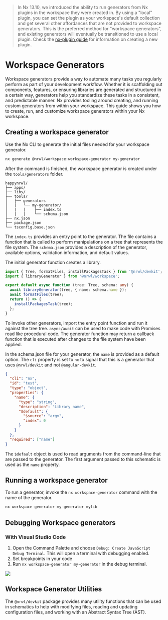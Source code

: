 > In Nx 13.10, we introduced the ability to run generators from Nx plugins in the workspace they were created in. By using a "local" plugin, you can set the plugin as your workspace's default collection and get several other affordances that are not provided to workspace generators. This is the preferred method for "workspace generators", and existing generators will eventually be transitioned to use a local plugin. Check the [nx-plugin guide](/packages/nx-plugin) for information on creating a new plugin.

# Workspace Generators

Workspace generators provide a way to automate many tasks you regularly perform as part of your development workflow. Whether it is scaffolding out components, features, or ensuring libraries are generated and structured in a certain way, generators help you standardize these tasks in a consistent, and predictable manner. Nx provides tooling around creating, and running custom generators from within your workspace. This guide shows you how to create, run, and customize workspace generators within your Nx workspace.

## Creating a workspace generator

Use the Nx CLI to generate the initial files needed for your workspace generator.

```bash
nx generate @nrwl/workspace:workspace-generator my-generator
```

After the command is finished, the workspace generator is created under the `tools/generators` folder.

```treeview
happynrwl/
├── apps/
├── libs/
├── tools/
│   ├── generators
│   |   └── my-generator/
│   |   |    ├── index.ts
│   |   |    └── schema.json
├── nx.json
├── package.json
└── tsconfig.base.json
```

The `index.ts` provides an entry point to the generator. The file contains a function that is called to perform manipulations on a tree that represents the file system.
The `schema.json` provides a description of the generator, available options, validation information, and default values.

The initial generator function creates a library.

```typescript
import { Tree, formatFiles, installPackagesTask } from '@nrwl/devkit';
import { libraryGenerator } from '@nrwl/workspace';

export default async function (tree: Tree, schema: any) {
  await libraryGenerator(tree, { name: schema.name });
  await formatFiles(tree);
  return () => {
    installPackagesTask(tree);
  };
}
```

To invoke other generators, import the entry point function and run it against the tree tree. `async/await` can be used to make code with Promises read like procedural code. The generator function may return a callback function that is executed after changes to the file system have been applied.

In the schema.json file for your generator, the `name` is provided as a default option. The `cli` property is set to `nx` to signal that this is a generator that uses `@nrwl/devkit` and not `@angular-devkit`.

```json
{
  "cli": "nx",
  "id": "test",
  "type": "object",
  "properties": {
    "name": {
      "type": "string",
      "description": "Library name",
      "$default": {
        "$source": "argv",
        "index": 0
      }
    }
  },
  "required": ["name"]
}
```

The `$default` object is used to read arguments from the command-line that are passed to the generator. The first argument passed to this schematic is used as the `name` property.

## Running a workspace generator

To run a generator, invoke the `nx workspace-generator` command with the name of the generator.

```bash
nx workspace-generator my-generator mylib
```

## Debugging Workspace generators

### With Visual Studio Code

1. Open the Command Palette and choose `Debug: Create JavaScript Debug Terminal`.
   This will open a terminal with debugging enabled.
2. Set breakpoints in your code
3. Run `nx workspace-generator my-generator` in the debug terminal.

![](/shared/vscode-schematics-debug.png)

## Workspace Generator Utilities

The `@nrwl/devkit` package provides many utility functions that can be used in schematics to help with modifying files, reading and updating configuration files, and working with an Abstract Syntax Tree (AST).
